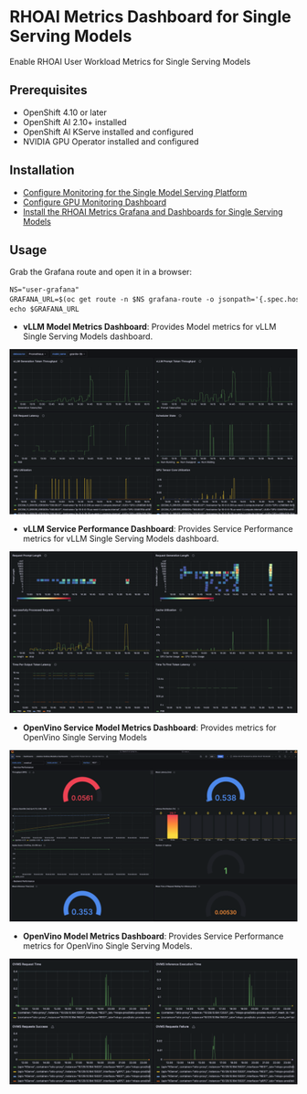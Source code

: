 # RHOAI Metrics Dashboard for Single Serving Models

Enable RHOAI User Workload Metrics for Single Serving Models

## Prerequisites

- OpenShift 4.10 or later
- OpenShift AI 2.10+ installed
- OpenShift AI KServe installed and configured
- NVIDIA GPU Operator installed and configured

## Installation

* [Configure Monitoring for the Single Model Serving Platform](https://docs.redhat.com/en/documentation/red_hat_openshift_ai_self-managed/2.11/html/serving_models/serving-large-models_serving-large-models#configuring-monitoring-for-the-single-model-serving-platform_serving-large-models)
* [Configure GPU Monitoring Dashboard](https://docs.nvidia.com/datacenter/cloud-native/openshift/23.9.2/enable-gpu-monitoring-dashboard.html)
* [Install the RHOAI Metrics Grafana and Dashboards for Single Serving Models](./rhoai-uwm-grafana/README.md)

## Usage

Grab the Grafana route and open it in a browser:

```md
NS="user-grafana"
GRAFANA_URL=$(oc get route -n $NS grafana-route -o jsonpath='{.spec.host}')
echo $GRAFANA_URL
```

- **vLLM Model Metrics Dashboard**: Provides Model metrics for vLLM Single Serving Models dashboard.

![vLLM Dashboard 1](./assets/dashboard1.png)

- **vLLM Service Performance Dashboard**: Provides Service Performance metrics for vLLM Single Serving Models dashboard.

![vLLM Dashboard 2](./assets/dashboard2.png)

- **OpenVino Service Model Metrics Dashboard**: Provides metrics for OpenVino Single Serving Models

![vLLM Dashboard 4](./assets/dashboard4.png)

- **OpenVino Model Metrics Dashboard**: Provides Service Performance metrics for OpenVino Single Serving Models.

![vLLM Dashboard 3](./assets/dashboard3.png)

